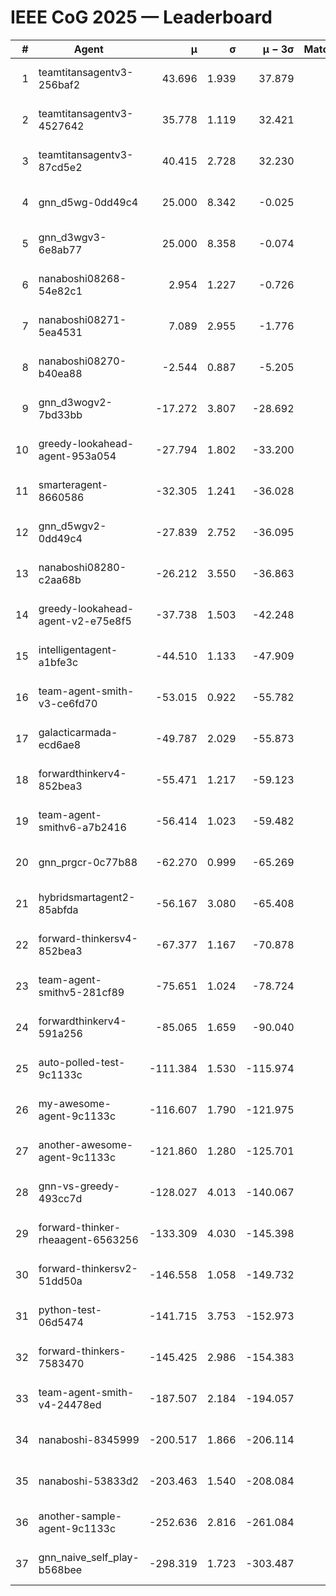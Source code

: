 # IEEE CoG 2025 — Leaderboard

| # | Agent | μ | σ | μ − 3σ | Matches | Updated |
|---:|---|---:|---:|---:|---:|---|
| 1 | teamtitansagentv3-256baf2 | 43.696 | 1.939 | 37.879 | 400 | 2025-08-28 16:30 |
| 2 | teamtitansagentv3-4527642 | 35.778 | 1.119 | 32.421 | 580 | 2025-08-28 16:30 |
| 3 | teamtitansagentv3-87cd5e2 | 40.415 | 2.728 | 32.230 | 520 | 2025-08-28 16:30 |
| 4 | gnn_d5wg-0dd49c4 | 25.000 | 8.342 | -0.025 | 20 | 2025-08-28 16:30 |
| 5 | gnn_d3wgv3-6e8ab77 | 25.000 | 8.358 | -0.074 | 60 | 2025-08-28 16:30 |
| 6 | nanaboshi08268-54e82c1 | 2.954 | 1.227 | -0.726 | 560 | 2025-08-28 16:30 |
| 7 | nanaboshi08271-5ea4531 | 7.089 | 2.955 | -1.776 | 720 | 2025-08-28 16:30 |
| 8 | nanaboshi08270-b40ea88 | -2.544 | 0.887 | -5.205 | 680 | 2025-08-28 16:30 |
| 9 | gnn_d3wogv2-7bd33bb | -17.272 | 3.807 | -28.692 | 28 | 2025-08-28 16:30 |
| 10 | greedy-lookahead-agent-953a054 | -27.794 | 1.802 | -33.200 | 604 | 2025-08-28 16:30 |
| 11 | smarteragent-8660586 | -32.305 | 1.241 | -36.028 | 604 | 2025-08-28 16:30 |
| 12 | gnn_d5wgv2-0dd49c4 | -27.839 | 2.752 | -36.095 | 20 | 2025-08-28 16:30 |
| 13 | nanaboshi08280-c2aa68b | -26.212 | 3.550 | -36.863 | 660 | 2025-08-28 16:30 |
| 14 | greedy-lookahead-agent-v2-e75e8f5 | -37.738 | 1.503 | -42.248 | 624 | 2025-08-28 16:30 |
| 15 | intelligentagent-a1bfe3c | -44.510 | 1.133 | -47.909 | 380 | 2025-08-28 16:30 |
| 16 | team-agent-smith-v3-ce6fd70 | -53.015 | 0.922 | -55.782 | 658 | 2025-08-28 16:30 |
| 17 | galacticarmada-ecd6ae8 | -49.787 | 2.029 | -55.873 | 560 | 2025-08-28 16:30 |
| 18 | forwardthinkerv4-852bea3 | -55.471 | 1.217 | -59.123 | 438 | 2025-08-28 16:30 |
| 19 | team-agent-smithv6-a7b2416 | -56.414 | 1.023 | -59.482 | 680 | 2025-08-28 16:30 |
| 20 | gnn_prgcr-0c77b88 | -62.270 | 0.999 | -65.269 | 460 | 2025-08-28 16:30 |
| 21 | hybridsmartagent2-85abfda | -56.167 | 3.080 | -65.408 | 628 | 2025-08-28 16:30 |
| 22 | forward-thinkersv4-852bea3 | -67.377 | 1.167 | -70.878 | 380 | 2025-08-28 16:30 |
| 23 | team-agent-smithv5-281cf89 | -75.651 | 1.024 | -78.724 | 400 | 2025-08-28 16:30 |
| 24 | forwardthinkerv4-591a256 | -85.065 | 1.659 | -90.040 | 530 | 2025-08-28 16:30 |
| 25 | auto-polled-test-9c1133c | -111.384 | 1.530 | -115.974 | 620 | 2025-08-28 16:30 |
| 26 | my-awesome-agent-9c1133c | -116.607 | 1.790 | -121.975 | 480 | 2025-08-28 16:30 |
| 27 | another-awesome-agent-9c1133c | -121.860 | 1.280 | -125.701 | 480 | 2025-08-28 16:30 |
| 28 | gnn-vs-greedy-493cc7d | -128.027 | 4.013 | -140.067 | 380 | 2025-08-28 16:30 |
| 29 | forward-thinker-rheaagent-6563256 | -133.309 | 4.030 | -145.398 | 604 | 2025-08-28 16:30 |
| 30 | forward-thinkersv2-51dd50a | -146.558 | 1.058 | -149.732 | 544 | 2025-08-28 16:30 |
| 31 | python-test-06d5474 | -141.715 | 3.753 | -152.973 | 500 | 2025-08-28 16:30 |
| 32 | forward-thinkers-7583470 | -145.425 | 2.986 | -154.383 | 480 | 2025-08-28 16:30 |
| 33 | team-agent-smith-v4-24478ed | -187.507 | 2.184 | -194.057 | 558 | 2025-08-28 16:30 |
| 34 | nanaboshi-8345999 | -200.517 | 1.866 | -206.114 | 540 | 2025-08-28 16:30 |
| 35 | nanaboshi-53833d2 | -203.463 | 1.540 | -208.084 | 540 | 2025-08-28 16:30 |
| 36 | another-sample-agent-9c1133c | -252.636 | 2.816 | -261.084 | 680 | 2025-08-28 16:30 |
| 37 | gnn_naive_self_play-b568bee | -298.319 | 1.723 | -303.487 | 380 | 2025-08-28 16:30 |
